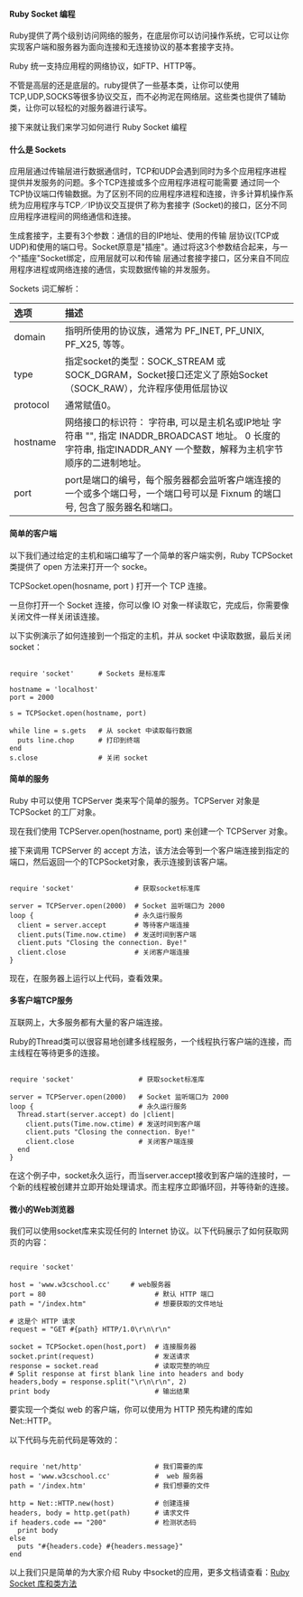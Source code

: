  
#### Ruby Socket 编程

 Ruby提供了两个级别访问网络的服务，在底层你可以访问操作系统，它可以让你实现客户端和服务器为面向连接和无连接协议的基本套接字支持。

 Ruby 统一支持应用程的网络协议，如FTP、HTTP等。

  不管是高层的还是底层的。ruby提供了一些基本类，让你可以使用TCP,UDP,SOCKS等很多协议交互，而不必拘泥在网络层。这些类也提供了辅助类，让你可以轻松的对服务器进行读写。 

 接下来就让我们来学习如何进行 Ruby Socket 编程

 

#### 什么是 Sockets

  应用层通过传输层进行数据通信时，TCP和UDP会遇到同时为多个应用程序进程提供并发服务的问题。多个TCP连接或多个应用程序进程可能需要 通过同一个TCP协议端口传输数据。为了区别不同的应用程序进程和连接，许多计算机操作系统为应用程序与TCP／IP协议交互提供了称为套接字 (Socket)的接口，区分不同应用程序进程间的网络通信和连接。 


 生成套接字，主要有3个参数：通信的目的IP地址、使用的传输 层协议(TCP或UDP)和使用的端口号。Socket原意是"插座"。通过将这3个参数结合起来，与一个"插座"Socket绑定，应用层就可以和传输 层通过套接字接口，区分来自不同应用程序进程或网络连接的通信，实现数据传输的并发服务。 

 Sockets 词汇解析：

 

|选项|描述|
|:--|:--|
|domain|指明所使用的协议族，通常为 PF_INET, PF_UNIX, PF_X25, 等等。|
|type|指定socket的类型：SOCK_STREAM 或SOCK_DGRAM，Socket接口还定义了原始Socket（SOCK_RAW），允许程序使用低层协议|
|protocol|通常赋值0。|
|hostname|网络接口的标识符： 字符串, 可以是主机名或IP地址 字符串 "<broadcast>", 指定 INADDR_BROADCAST 地址。 0 长度的字符串, 指定INADDR_ANY 一个整数，解释为主机字节顺序的二进制地址。 |
|port|port是端口的编号，每个服务器都会监听客户端连接的一个或多个端口号，一个端口号可以是 Fixnum 的端口号, 包含了服务器名和端口。|



#### 简单的客户端

 以下我们通过给定的主机和端口编写了一个简单的客户端实例，Ruby TCPSocket 类提供了 open 方法来打开一个 socke。

 TCPSocket.open(hosname, port ) 打开一个 TCP 连接。

 一旦你打开一个 Socket 连接，你可以像 IO 对象一样读取它，完成后，你需要像关闭文件一样关闭该连接。

 以下实例演示了如何连接到一个指定的主机，并从 socket 中读取数据，最后关闭socket：

 
```

require 'socket'      # Sockets 是标准库

hostname = 'localhost'
port = 2000

s = TCPSocket.open(hostname, port)

while line = s.gets   # 从 socket 中读取每行数据
  puts line.chop      # 打印到终端
end
s.close               # 关闭 socket 

```
 

#### 简单的服务

 Ruby 中可以使用 TCPServer 类来写个简单的服务。TCPServer 对象是 TCPSocket 的工厂对象。

 现在我们使用 TCPServer.open(hostname, port) 来创建一个 TCPServer 对象。

 接下来调用 TCPServer 的 accept 方法，该方法会等到一个客户端连接到指定的端口，然后返回一个的TCPSocket对象，表示连接到该客户端。

 
```

require 'socket'               # 获取socket标准库

server = TCPServer.open(2000)  # Socket 监听端口为 2000
loop {                         # 永久运行服务
  client = server.accept       # 等待客户端连接
  client.puts(Time.now.ctime)  # 发送时间到客户端
  client.puts "Closing the connection. Bye!"
  client.close                 # 关闭客户端连接
}

```
 现在，在服务器上运行以上代码，查看效果。

 

#### 多客户端TCP服务

 互联网上，大多服务都有大量的客户端连接。

 Ruby的Thread类可以很容易地创建多线程服务，一个线程执行客户端的连接，而主线程在等待更多的连接。

 
```

require 'socket'                # 获取socket标准库

server = TCPServer.open(2000)   # Socket 监听端口为 2000
loop {                          # 永久运行服务
  Thread.start(server.accept) do |client|
    client.puts(Time.now.ctime) # 发送时间到客户端
	client.puts "Closing the connection. Bye!"
    client.close                # 关闭客户端连接
  end
}

```
  在这个例子中，socket永久运行，而当server.accept接收到客户端的连接时，一个新的线程被创建并立即开始处理请求。而主程序立即循环回，并等待新的连接。

 

#### 微小的Web浏览器

 我们可以使用socket库来实现任何的 Internet 协议。以下代码展示了如何获取网页的内容：

 
```

require 'socket'
 
host = 'www.w3cschool.cc'     # web服务器
port = 80                           # 默认 HTTP 端口
path = "/index.htm"                 # 想要获取的文件地址

# 这是个 HTTP 请求
request = "GET #{path} HTTP/1.0\r\n\r\n"

socket = TCPSocket.open(host,port)  # 连接服务器
socket.print(request)               # 发送请求
response = socket.read              # 读取完整的响应
# Split response at first blank line into headers and body
headers,body = response.split("\r\n\r\n", 2) 
print body                          # 输出结果

```
 要实现一个类似 web 的客户端，你可以使用为 HTTP 预先构建的库如Net::HTTP。

 以下代码与先前代码是等效的： 
```

require 'net/http'                  # 我们需要的库
host = 'www.w3cschool.cc'           #  web 服务器
path = '/index.htm'                 # 我们想要的文件 

http = Net::HTTP.new(host)          # 创建连接
headers, body = http.get(path)      # 请求文件
if headers.code == "200"            # 检测状态码
  print body                        
else                                
  puts "#{headers.code} #{headers.message}" 
end

```
 以上我们只是简单的为大家介绍 Ruby 中socket的应用，更多文档请查看：[Ruby Socket 库和类方法](http://www.w3cschool.cc//www.ruby-doc.org/stdlib/libdoc/socket/rdoc/index.html) 

 

